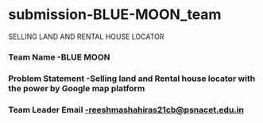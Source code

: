 # submission-BLUE-MOON_team
SELLING LAND AND RENTAL HOUSE LOCATOR


### Team Name -BLUE MOON
### Problem Statement -Selling land and Rental house locator with the power by Google map platform
### Team Leader Email -reeshmashahiras21cb@psnacet.edu.in
